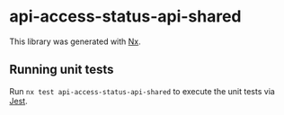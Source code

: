 # api-access-status-api-shared

This library was generated with [Nx](https://nx.dev).

## Running unit tests

Run `nx test api-access-status-api-shared` to execute the unit tests via [Jest](https://jestjs.io).
